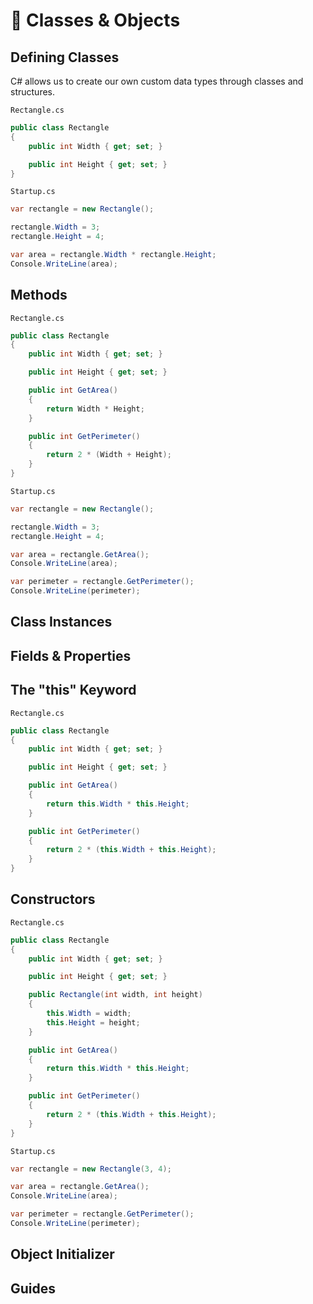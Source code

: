 # 🍏 Classes & Objects

## Defining Classes

C# allows us to create our own custom data types through classes and structures.

`Rectangle.cs`

```csharp
public class Rectangle
{
	public int Width { get; set; }

	public int Height { get; set; }
}
```

`Startup.cs`

```csharp
var rectangle = new Rectangle();

rectangle.Width = 3;
rectangle.Height = 4;

var area = rectangle.Width * rectangle.Height;
Console.WriteLine(area);
```

## Methods

`Rectangle.cs`

```csharp
public class Rectangle
{
	public int Width { get; set; }

	public int Height { get; set; }

	public int GetArea()
	{
		return Width * Height;
	}

	public int GetPerimeter()
	{
		return 2 * (Width + Height);
	}
}
```

`Startup.cs`

```csharp
var rectangle = new Rectangle();

rectangle.Width = 3;
rectangle.Height = 4;

var area = rectangle.GetArea();
Console.WriteLine(area);

var perimeter = rectangle.GetPerimeter();
Console.WriteLine(perimeter);
```

## Class Instances

## Fields & Properties

## The "this" Keyword

`Rectangle.cs`

```csharp
public class Rectangle
{
	public int Width { get; set; }

	public int Height { get; set; }

	public int GetArea()
	{
		return this.Width * this.Height;
	}

	public int GetPerimeter()
	{
		return 2 * (this.Width + this.Height);
	}
}
```

## Constructors

`Rectangle.cs`

```csharp
public class Rectangle
{
	public int Width { get; set; }

	public int Height { get; set; }

	public Rectangle(int width, int height)
	{
		this.Width = width;
		this.Height = height;
	}

	public int GetArea()
	{
		return this.Width * this.Height;
	}

	public int GetPerimeter()
	{
		return 2 * (this.Width + this.Height);
	}
}
```

`Startup.cs`

```csharp
var rectangle = new Rectangle(3, 4);

var area = rectangle.GetArea();
Console.WriteLine(area);

var perimeter = rectangle.GetPerimeter();
Console.WriteLine(perimeter);
```

## Object Initializer

## Guides